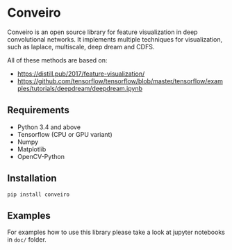 # Conveiro

Conveiro is an open source library for feature visualization in deep convolutional networks. It implements multiple techniques for visualization, such as laplace, multiscale,  deep dream and CDFS.

All of these methods are based on:
* https://distill.pub/2017/feature-visualization/ 
* https://github.com/tensorflow/tensorflow/blob/master/tensorflow/examples/tutorials/deepdream/deepdream.ipynb

## Requirements

* Python 3.4 and above
* Tensorflow (CPU or GPU variant)
* Numpy
* Matplotlib
* OpenCV-Python

## Installation

```
pip install conveiro
```

## Examples

For examples how to use this library please take a look at jupyter notebooks in `doc/` folder.